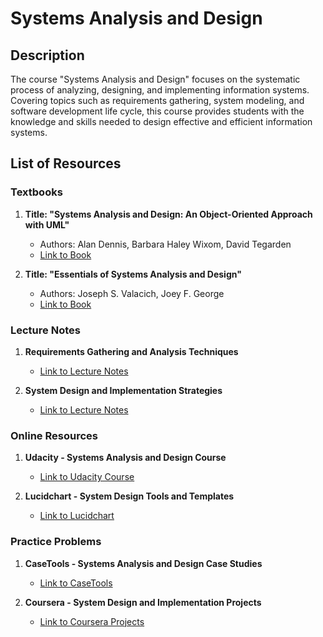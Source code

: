 # Systems Analysis and Design

## Description

The course "Systems Analysis and Design" focuses on the systematic process of analyzing, designing, and implementing information systems. Covering topics such as requirements gathering, system modeling, and software development life cycle, this course provides students with the knowledge and skills needed to design effective and efficient information systems.

## List of Resources

### Textbooks

1. **Title: "Systems Analysis and Design: An Object-Oriented Approach with UML"**
   - Authors: Alan Dennis, Barbara Haley Wixom, David Tegarden
   - [Link to Book](http://example.com/systems-analysis-and-design-uml)

2. **Title: "Essentials of Systems Analysis and Design"**
   - Authors: Joseph S. Valacich, Joey F. George
   - [Link to Book](http://example.com/essentials-of-systems-analysis-and-design)

### Lecture Notes

1. **Requirements Gathering and Analysis Techniques**
   - [Link to Lecture Notes](http://example.com/requirements-gathering-analysis)

2. **System Design and Implementation Strategies**
   - [Link to Lecture Notes](http://example.com/system-design-implementation)

### Online Resources

1. **Udacity - Systems Analysis and Design Course**
   - [Link to Udacity Course](http://udacity.com/systems-analysis-design)

2. **Lucidchart - System Design Tools and Templates**
   - [Link to Lucidchart](http://lucidchart.com/system-design-tools)

### Practice Problems

1. **CaseTools - Systems Analysis and Design Case Studies**
   - [Link to CaseTools](http://casetools.com/systems-analysis-design-cases)

2. **Coursera - System Design and Implementation Projects**
   - [Link to Coursera Projects](http://coursera.org/system-design-implementation)